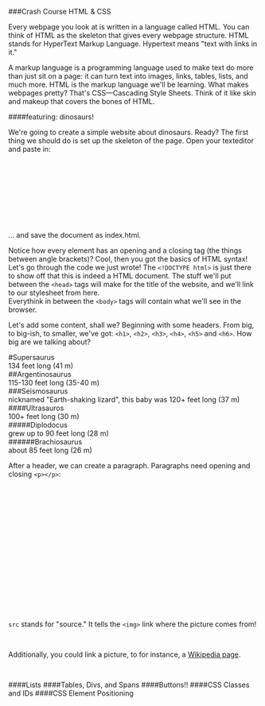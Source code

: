 ###Crash Course HTML & CSS

Every webpage you look at is written in a language called HTML. You can think of HTML as the skeleton that gives every webpage structure. HTML stands for HyperText Markup Language. Hypertext means "text with links in it."

A markup language is a programming language used to make text do more than just sit on a page: it can turn text into images, links, tables, lists, and much more. HTML is the markup language we'll be learning. What makes webpages pretty? That's CSS—Cascading Style Sheets. Think of it like skin and makeup that covers the bones of HTML.  

####featuring: dinosaurs!

We're going to create a simple website about dinosaurs. Ready? The first thing we should do is set up the skeleton of the page. Open your texteditor and paste in: 

<pre>
<!DOCTYPE html>  
<html>  
  <head>  
    <title>  
    </title>  
  </head>  
  <body>  
  </body>  
</html>  
</pre>  

... and save the document as index.html.  

Notice how every element has an opening and a closing tag (the things between angle brackets)? Cool, then you got the basics of HTML syntax!  
Let's go through the code we just wrote! The ``` <!DOCTYPE html> ``` is just there to show off that this is indeed a HTML document. 
The stuff we'll put between the ```<head>``` tags will make for the title of the website, and we'll link to our stylesheet from here.  
Everythink in between the ```<body>``` tags will contain what we'll see in the browser.  
  
Let's add some content, shall we? Beginning with some headers. From big, to big-ish, to smaller, we've got: ```<h1>```, ```<h2>```, ```<h3>```, ```<h4>```, ```<h5>``` and ```<h6>```. How big are we talking about?  

#Supersaurus  
134 feet long (41 m)  
##Argentinosaurus  
115-130 feet long (35-40 m)  
###Seismosaurus  
nicknamed "Earth-shaking lizard", this baby was 120+ feet long (37 m)  
####Ultrasauros  
100+ feet long (30 m)  
#####Diplodocus  
grew up to 90 feet long (28 m)  
######Brachiosaurus  
about 85 feet long (26 m)  

After a header, we can create a paragraph. Paragraphs need opening and closing ```<p></p>```: 

<pre>
<body>  
  <h1></h1>  
    <p></p>  
    <h2></h2>  
      <p></p>  
</body>   
</pre>  


```src``` stands for "source." It tells the ```<img>``` link where the picture comes from!  

<pre>
<img src="" />  
</pre>

Additionally, you could link a picture, to for instance, a [Wikipedia page](http://en.wikipedia.org/wiki/Dinosaurs).

<pre>
<a href=""><img src="" /></a>  
</pre>

####Lists
####Tables, Divs, and Spans 
####Buttons!!
####CSS Classes and IDs 
####CSS Element Positioning 